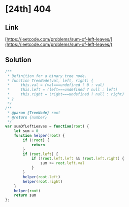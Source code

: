 # [24th] 404

<a name="uiBjX"></a>
## Link
[https://leetcode.com/problems/sum-of-left-leaves/](https://leetcode.com/problems/sum-of-left-leaves/)
<a name="6Cs2D"></a>
## Solution
```javascript
/**
 * Definition for a binary tree node.
 * function TreeNode(val, left, right) {
 *     this.val = (val===undefined ? 0 : val)
 *     this.left = (left===undefined ? null : left)
 *     this.right = (right===undefined ? null : right)
 * }
 */
/**
 * @param {TreeNode} root
 * @return {number}
 */
var sumOfLeftLeaves = function(root) {
    let sum = 0
    function helper(root) {
        if (!root) {
            return
        }
        if (root.left) {
            if (!root.left.left && !root.left.right) {
                sum += root.left.val
            }
        }
        helper(root.left)
        helper(root.right)
    }
    helper(root)
    return sum
};
```
